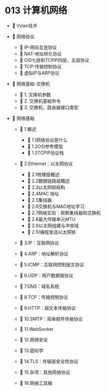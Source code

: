 # 013 计算机网络

* 📄 Vxlan技术
* 📑 网络协议

  * 📄 IP-网际互连协议
  * 📄 NAT-地址转化协议
  * 📄 OSI七层和TCPIP四层、五层协议
  * 📄 TCP-传输控制协议
  * 📄 虚拟IP与ARP协议
* 📑 网络基础-交换机

  * 📄 1. 交换机参数
  * 📄 2. 交换机基础命令
  * 📄 3. 交换机，路由器接口类型
* 📑 网络基础

  * 📑 1.概述

    * 📄 1.1网络协议是什么
    * 📄 1.2OSI参考模型
    * 📄 1.3TCPIP协议栈
  * 📑 2.Ethernet：以太网协议

    * 📄 2.1物理层概述
    * 📄 2.2数据链路层概述
    * 📄 2.3以太网帧结构
    * 📄 2.4MAC 地址
    * 📄 2.5集线器
    * 📄 2.6交换机与MAC地址学习
    * 📄 2.7网络实验：观察集线器和交换机
    * 📄 2.8最大传输单元MTU
    * 📄 2.9以太网组建与冲突域
    * 📄 2.10编程发送以太网帧
  * 📄 3.IP：互联网协议
  * 📄 4.ARP：地址解析协议
  * 📄 5.ICMP：互联网控制报文协议
  * 📄 6.UDP：用户数据报协议
  * 📄 7.DNS：域名系统
  * 📄 8.TCP：传输控制协议
  * 📄 9.HTTP：超文本传输协议
  * 📄 10.SMTP：简单邮件传输协议
  * 📄 11.WebSocket
  * 📄 12.网络安全
  * 📄 13.密码学
  * 📄 14.TLS：传输层安全性协议
  * 📄 15.杂项：其他网络协议
  * 📄 16.网络工具箱

　　‍
